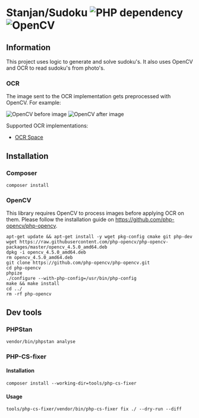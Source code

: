 # Stanjan/Sudoku ![PHP dependency](https://img.shields.io/badge/php-%3E%3D8.0-blue) ![OpenCV](https://img.shields.io/badge/opencv-%5E4.5-blue)

## Information
This project uses logic to generate and solve sudoku's. It also uses OpenCV and OCR to read sudoku's from photo's.

### OCR
The image sent to the OCR implementation gets preprocessed with OpenCV. For example:

![OpenCV before image](https://gitlab.com/Stanjan/sudoku/-/raw/master/tests/images/sudoku-photo-2.jpg)
![OpenCV after image](https://gitlab.com/Stanjan/sudoku/-/raw/master/tests/images/sudoku-photo-2-ocr.jpg)

Supported OCR implementations:
* [OCR Space](https://ocr.space/ocrapi)

## Installation

### Composer
```
composer install
```

### OpenCV
This library requires OpenCV to process images before applying OCR on them. Please follow the installation guide on https://github.com/php-opencv/php-opencv.
```
apt-get update && apt-get install -y wget pkg-config cmake git php-dev
wget https://raw.githubusercontent.com/php-opencv/php-opencv-packages/master/opencv_4.5.0_amd64.deb
dpkg -i opencv_4.5.0_amd64.deb
rm opencv_4.5.0_amd64.deb
git clone https://github.com/php-opencv/php-opencv.git
cd php-opencv
phpize
./configure --with-php-config=/usr/bin/php-config
make && make install
cd ../
rm -rf php-opencv
```

## Dev tools

### PHPStan
```
vendor/bin/phpstan analyse
```

### PHP-CS-fixer
#### Installation
```
composer install --working-dir=tools/php-cs-fixer
```

#### Usage
```
tools/php-cs-fixer/vendor/bin/php-cs-fixer fix ./ --dry-run --diff
```